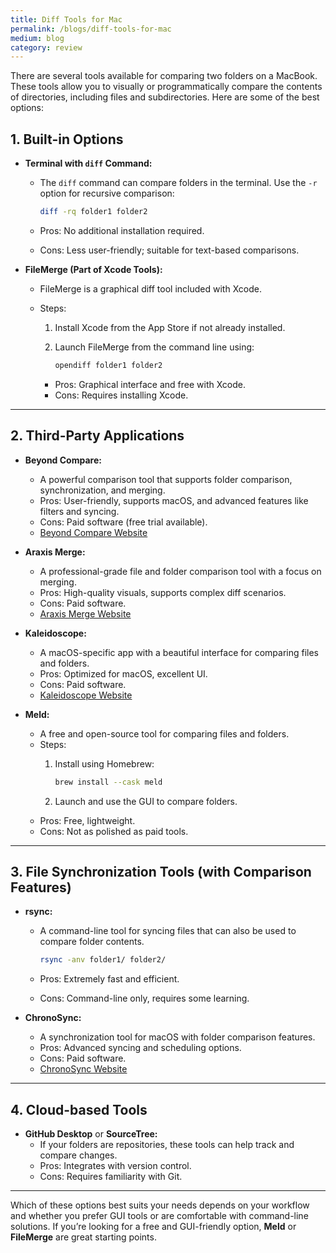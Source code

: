 ```yaml
---
title: Diff Tools for Mac
permalink: /blogs/diff-tools-for-mac
medium: blog
category: review
---
```


There are several tools available for comparing two folders on a MacBook. These tools allow you to visually or programmatically compare the contents of directories, including files and subdirectories. Here are some of the best options:

## 1. **Built-in Options**

- **Terminal with `diff` Command:**
  - The `diff` command can compare folders in the terminal. Use the `-r` option for recursive comparison:

    ```bash
    diff -rq folder1 folder2
    ```

  - Pros: No additional installation required.
  - Cons: Less user-friendly; suitable for text-based comparisons.

- **FileMerge (Part of Xcode Tools):**
  - FileMerge is a graphical diff tool included with Xcode.
  - Steps:
       1. Install Xcode from the App Store if not already installed.
       2. Launch FileMerge from the command line using:

          ```bash
          opendiff folder1 folder2
          ```

    - Pros: Graphical interface and free with Xcode.
    - Cons: Requires installing Xcode.

---

## 2. **Third-Party Applications**

- **Beyond Compare:**
  - A powerful comparison tool that supports folder comparison, synchronization, and merging.
  - Pros: User-friendly, supports macOS, and advanced features like filters and syncing.
  - Cons: Paid software (free trial available).
  - [Beyond Compare Website](https://www.scootersoftware.com/)

- **Araxis Merge:**
  - A professional-grade file and folder comparison tool with a focus on merging.
  - Pros: High-quality visuals, supports complex diff scenarios.
  - Cons: Paid software.
  - [Araxis Merge Website](https://www.araxis.com/merge/)

- **Kaleidoscope:**
  - A macOS-specific app with a beautiful interface for comparing files and folders.
  - Pros: Optimized for macOS, excellent UI.
  - Cons: Paid software.
  - [Kaleidoscope Website](https://kaleidoscope.app/)

- **Meld:**
  - A free and open-source tool for comparing files and folders.
  - Steps:
       1. Install using Homebrew:

          ```bash
          brew install --cask meld
          ```

       2. Launch and use the GUI to compare folders.
  - Pros: Free, lightweight.
  - Cons: Not as polished as paid tools.

---

## 3. **File Synchronization Tools (with Comparison Features)**

- **rsync:**
  - A command-line tool for syncing files that can also be used to compare folder contents.

    ```bash
    rsync -anv folder1/ folder2/
    ```

  - Pros: Extremely fast and efficient.
  - Cons: Command-line only, requires some learning.

- **ChronoSync:**
  - A synchronization tool for macOS with folder comparison features.
  - Pros: Advanced syncing and scheduling options.
  - Cons: Paid software.
  - [ChronoSync Website](https://www.econtechnologies.com/chronosync/overview.html)

---

## 4. **Cloud-based Tools**

- **GitHub Desktop** or **SourceTree:**
  - If your folders are repositories, these tools can help track and compare changes.
  - Pros: Integrates with version control.
  - Cons: Requires familiarity with Git.

---

Which of these options best suits your needs depends on your workflow and whether you prefer GUI tools or are comfortable with command-line solutions. If you’re looking for a free and GUI-friendly option, **Meld** or **FileMerge** are great starting points.
